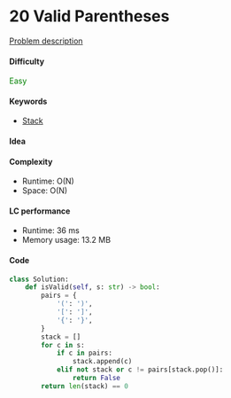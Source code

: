 20 Valid Parentheses
=======================
[Problem description](https://leetcode.com/problems/valid-parentheses/)

#### Difficulty
<span style="color:green">Easy</span>

#### Keywords
- [Stack](../categories/stack.md)

#### Idea


#### Complexity
- Runtime: O(N)
- Space: O(N)

#### LC performance
- Runtime: 36 ms
- Memory usage: 13.2 MB

#### Code
```python
class Solution:
    def isValid(self, s: str) -> bool:
        pairs = {
            '(': ')',
            '[': ']',
            '{': '}',
        }
        stack = []
        for c in s:
            if c in pairs:
                stack.append(c)
            elif not stack or c != pairs[stack.pop()]:
                return False
        return len(stack) == 0
```